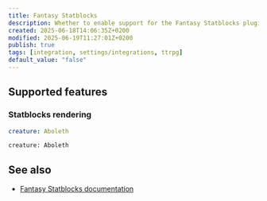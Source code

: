 ```yaml
---
title: Fantasy Statblocks
description: Whether to enable support for the Fantasy Statblocks plugin. Requires Fantasy Statblocks to be installed and enabled.
created: 2025-06-18T14:06:35Z+0200
modified: 2025-06-19T11:27:01Z+0200
publish: true
tags: [integration, settings/integrations, ttrpg]
default_value: "false"
---
```


## Supported features

### Statblocks rendering

```yaml title="statblock"
creature: Aboleth
```

```statblock
creature: Aboleth
```

## See also

- [Fantasy Statblocks documentation](https://plugins.javalent.com/statblocks)

